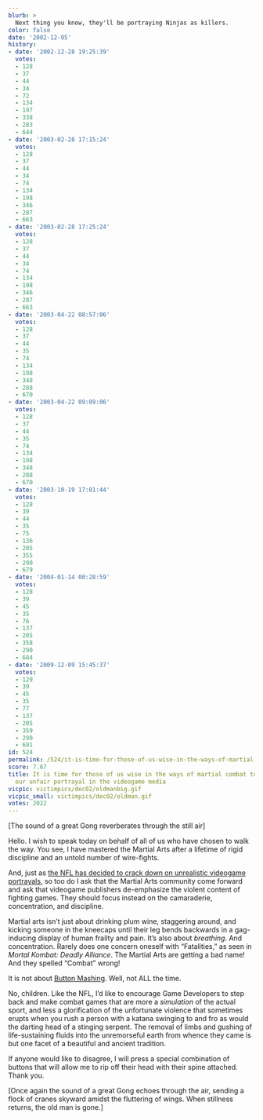 ```yaml
---
blurb: >
  Next thing you know, they'll be portraying Ninjas as killers.
color: false
date: '2002-12-05'
history:
- date: '2002-12-28 19:25:39'
  votes:
  - 128
  - 37
  - 44
  - 34
  - 72
  - 134
  - 197
  - 338
  - 283
  - 644
- date: '2003-02-28 17:15:24'
  votes:
  - 128
  - 37
  - 44
  - 34
  - 74
  - 134
  - 198
  - 346
  - 287
  - 663
- date: '2003-02-28 17:25:24'
  votes:
  - 128
  - 37
  - 44
  - 34
  - 74
  - 134
  - 198
  - 346
  - 287
  - 663
- date: '2003-04-22 08:57:06'
  votes:
  - 128
  - 37
  - 44
  - 35
  - 74
  - 134
  - 198
  - 348
  - 288
  - 670
- date: '2003-04-22 09:09:06'
  votes:
  - 128
  - 37
  - 44
  - 35
  - 74
  - 134
  - 198
  - 348
  - 288
  - 670
- date: '2003-10-19 17:01:44'
  votes:
  - 128
  - 39
  - 44
  - 35
  - 75
  - 136
  - 205
  - 355
  - 290
  - 679
- date: '2004-01-14 00:28:59'
  votes:
  - 128
  - 39
  - 45
  - 35
  - 76
  - 137
  - 205
  - 358
  - 290
  - 684
- date: '2009-12-09 15:45:37'
  votes:
  - 129
  - 39
  - 45
  - 35
  - 77
  - 137
  - 205
  - 359
  - 290
  - 691
id: 524
permalink: /524/it-is-time-for-those-of-us-wise-in-the-ways-of-martial-combat-to-stand-against-our-unfair-portrayal-in-the-videogame-media/
score: 7.67
title: It is time for those of us wise in the ways of martial combat to stand against
  our unfair portrayal in the videogame media
vicpic: victimpics/dec02/oldmanbig.gif
vicpic_small: victimpics/dec02/oldman.gif
votes: 2022
---
```


\[The sound of a great Gong reverberates through the still air\]

Hello. I wish to speak today on behalf of all of us who have chosen to
walk the way. You see, I have mastered the Martial Arts after a lifetime
of rigid discipline and an untold number of wire-fights.

And, just as [the NFL has decided to crack down on unrealistic videogame
portrayals](http://web.archive.org/web/20021205000000/http://gamespy.com/bizbuzz/december02/bizbuzz44/),
so too do I ask that the Martial Arts community come forward and ask
that videogame publishers de-emphasize the violent content of fighting
games. They should focus instead on the camaraderie, concentration, and
discipline.

Martial arts isn’t just about drinking plum wine, staggering around, and
kicking someone in the kneecaps until their leg bends backwards in a
gag-inducing display of human frailty and pain. It’s also about
*breathing*. And concentration. Rarely does one concern oneself with
“Fatalities,” as seen in *Mortal Kombat: Deadly Alliance*. The Martial
Arts are getting a bad name! And they spelled “Combat” wrong!

It is not about [Button Mashing](@/victim/518.md). Well, not ALL the
time.

No, children. Like the NFL, I’d like to encourage Game Developers to
step back and make combat games that are more a *simulation* of the
actual sport, and less a glorification of the unfortunate violence that
sometimes erupts when you rush a person with a katana swinging to and
fro as would the darting head of a stinging serpent. The removal of
limbs and gushing of life-sustaining fluids into the unremorseful earth
from whence they came is but one facet of a beautiful and ancient
tradition.

If anyone would like to disagree, I will press a special combination of
buttons that will allow me to rip off their head with their spine
attached. Thank you.

\[Once again the sound of a great Gong echoes through the air, sending a
flock of cranes skyward amidst the fluttering of wings. When stillness
returns, the old man is gone.\]